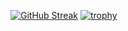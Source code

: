 [![GitHub Streak](https://github-readme-streak-stats.herokuapp.com/?user=MickielAraya)](https://git.io/streak-stats)
[![trophy](https://github-profile-trophy.vercel.app/?username=MickielAraya&theme=onedark)](https://github.com/MickielAraya/MickielAraya)

